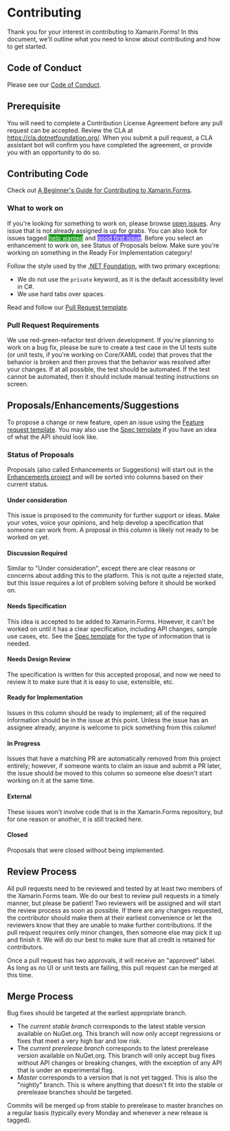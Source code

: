 # Contributing

Thank you for your interest in contributing to Xamarin.Forms! In this document, we'll outline what you need to know about contributing and how to get started.

## Code of Conduct

Please see our [Code of Conduct](CODE_OF_CONDUCT.md).

## Prerequisite

You will need to complete a Contribution License Agreement before any pull request can be accepted. Review the CLA at https://cla.dotnetfoundation.org/. When you submit a pull request, a CLA assistant bot will confirm you have completed the agreement, or provide you with an opportunity to do so.

## Contributing Code

Check out [A Beginner's Guide for Contributing to Xamarin.Forms](https://devblogs.microsoft.com/xamarin/beginners-guide-contributing-xamarin-forms/).

### What to work on

If you're looking for something to work on, please browse [open issues](https://github.com/xamarin/Xamarin.Forms/issues). Any issue that is not already assigned is up for grabs. You can also look for issues tagged <a href="https://github.com/xamarin/Xamarin.Forms/issues?q=is%3Aissue+is%3Aopen+label%3A%22help+wanted%22" class="label v-align-text-top labelstyle-159818 linked-labelstyle-159818" data-ga-click="Maintainer label education banner, dismiss, repository_nwo:xamarin/Xamarin.Forms; context:issues; label_name:help wanted; public:true; repo_has_help_wanted_label:true; repo_has_good_first_issue_label:false; shows_go_to_labels:true" data-octo-click="maintainer_label_education" data-octo-dimensions="action:click_label,actor_id:41873,user_id:790012,repository_id:54213490,repository_nwo:xamarin/Xamarin.Forms,context:issues,label_name:help wanted,public:true,repo_has_help_wanted_label:true,repo_has_good_first_issue_label:false,shows_go_to_labels:true" style="background-color: #159818; color: #fff" title="Label: help wanted">help wanted</a> and <a href="https://github.com/xamarin/Xamarin.Forms/issues?q=is%3Aissue+is%3Aopen+label%3A%22good+first+issue%22" class="label v-align-text-top labelstyle-7057ff linked-labelstyle-7057ff" data-ga-click="Maintainer label education banner, dismiss, repository_nwo:xamarin/Xamarin.Forms; context:issues; label_name:good first issue; public:true; repo_has_help_wanted_label:true; repo_has_good_first_issue_label:false; shows_go_to_labels:true" data-octo-click="maintainer_label_education" data-octo-dimensions="action:click_label,actor_id:41873,user_id:790012,repository_id:54213490,repository_nwo:xamarin/Xamarin.Forms,context:issues,label_name:good first issue,public:true,repo_has_help_wanted_label:true,repo_has_good_first_issue_label:false,shows_go_to_labels:true" style="background-color: #7057ff; color: #fff" title="Label: good first issue">good first issue</a>. Before you select an enhancement to work on, see Status of Proposals below. Make sure you're working on something in the Ready For Implementation category!

Follow the style used by the [.NET Foundation](https://github.com/dotnet/corefx/blob/master/Documentation/coding-guidelines/coding-style.md), with two primary exceptions:

- We do not use the `private` keyword, as it is the default accessibility level in C#.
- We use hard tabs over spaces.

Read and follow our [Pull Request template](https://github.com/xamarin/Xamarin.Forms/blob/master/PULL_REQUEST_TEMPLATE.md).

### Pull Request Requirements

 We use red-green-refactor test driven development. If you're planning to work on a bug fix, please be sure to create a test case in the UI tests suite (or unit tests, if you're working on Core/XAML code) that proves that the behavior is broken and then proves that the behavior was resolved after your changes. If at all possible, the test should be automated. If the test cannot be automated, then it should include manual testing instructions on screen.

## Proposals/Enhancements/Suggestions

To propose a change or new feature, open an issue using the [Feature request template](https://github.com/xamarin/Xamarin.Forms/issues/new?assignees=&labels=proposal-open%2C+t%2Fenhancement+%E2%9E%95&template=feature_request.md&title=%5BEnhancement%5D+YOUR+IDEA%21). You may also use the [Spec template](https://github.com/xamarin/Xamarin.Forms/issues/new?assignees=&labels=proposal-open%2C+t%2Fenhancement+%E2%9E%95&template=spec.md&title=%5BSpec%5D++) if you have an idea of what the API should look like.

### Status of Proposals

Proposals (also called Enhancements or Suggestions) will start out in the [Enhancements project](https://github.com/xamarin/Xamarin.Forms/projects/5) and will be sorted into columns based on their current status.

#### Under consideration
This issue is proposed to the community for further support or ideas. Make your votes, voice your opinions, and help develop a specification that someone can work from. A proposal in this column is likely not ready to be worked on yet.

#### Discussion Required
Similar to "Under consideration", except there are clear reasons or concerns about adding this to the platform. This is not quite a rejected state, but this issue requires a lot of problem solving before it should be worked on.

#### Needs Specification
This idea is accepted to be added to Xamarin.Forms. However, it can't be worked on until it has a clear specification, including API changes, sample use cases, etc. See the [Spec template](https://github.com/xamarin/Xamarin.Forms/issues/new?assignees=&labels=proposal-open%2C+t%2Fenhancement+%E2%9E%95&template=spec.md&title=%5BSpec%5D++) for the type of information that is needed.

#### Needs Design Review
The specification is written for this accepted proposal, and now we need to review it to make sure that it is easy to use, extensible, etc.

#### Ready for Implementation
Issues in this column should be ready to implement; all of the required information should be in the issue at this point. Unless the issue has an assignee already, anyone is welcome to pick something from this column!

#### In Progress
Issues that have a matching PR are automatically removed from this project entirely; however, if someone wants to claim an issue and submit a PR later, the issue should be moved to this column so someone else doesn't start working on it at the same time.

#### External
These issues won't involve code that is in the Xamarin.Forms repository, but for one reason or another, it is still tracked here.

#### Closed
Proposals that were closed without being implemented.

## Review Process
All pull requests need to be reviewed and tested by at least two members of the Xamarin.Forms team. We do our best to review pull requests in a timely manner, but please be patient! Two reviewers will be assigned and will start the review process as soon as possible. If there are any changes requested, the contributor should make them at their earliest convenience or let the reviewers know that they are unable to make further contributions. If the pull request requires only minor changes, then someone else may pick it up and finish it. We will do our best to make sure that all credit is retained for contributors. 

Once a pull request has two approvals, it will receive an "approved" label. As long as no UI or unit tests are failing, this pull request can be merged at this time.

## Merge Process
Bug fixes should be targeted at the earliest appropriate branch.
- The _current stable branch_ corresponds to the latest stable version available on NuGet.org. This branch will now only accept regressions or fixes that meet a very high bar and low risk.
- The _current prerelease branch_ corresponds to the latest prerelease version available on NuGet.org. This branch will only accept bug fixes without API changes or breaking changes, with the exception of any API that is under an experimental flag.
- _Master_ corresponds to a version that is not yet tagged. This is also the "nightly" branch. This is where anything that doesn't fit into the stable or prerelease branches should be targeted.

Commits will be merged up from stable to prerelease to master branches on a regular basis (typically every Monday and whenever a new release is tagged).
